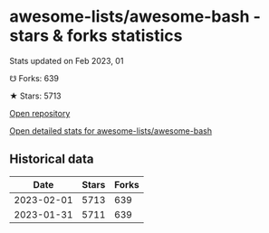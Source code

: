 # awesome-lists/awesome-bash - stars & forks statistics

Stats updated on Feb 2023, 01

☋ Forks: 639

★ Stars: 5713

[Open repository](https://github.com/awesome-lists/awesome-bash)

[Open detailed stats for awesome-lists/awesome-bash](https://reviewgithub.com/rep/awesome-lists/awesome-bash)

## Historical data
| Date | Stars | Forks |
|------|-------|-------|
| 2023-02-01 | 5713 | 639 | 
| 2023-01-31 | 5711 | 639 | 

